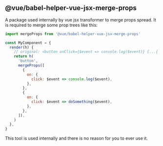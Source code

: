 ## @vue/babel-helper-vue-jsx-merge-props

A package used internally by vue jsx transformer to merge props spread. It is required to merge some prop trees like this:

```js
import mergeProps from '@vue/babel-helper-vue-jsx-merge-props'

const MyComponent = {
  render(h) {
    // original: <button onClick={$event => console.log($event)} {...{ on: { click: $event => doSomething($event) } }} />
    return h(
      'button',
      mergeProps([
        {
          on: {
            click: $event => console.log($event),
          },
        },
        {
          on: {
            click: $event => doSomething($event),
          },
        },
      ]),
    )
  },
}
```

This tool is used internally and there is no reason for you to ever use it.

